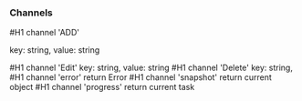 ### Channels

#H1 channel 'ADD'

key: string,
value: string


#H1 channel 'Edit'
key: string,
value: string
#H1 channel 'Delete'
key: string,
#H1 channel 'error'
return Error
#H1 channel 'snapshot'
return current object
#H1 channel 'progress'
return current task